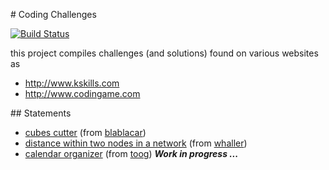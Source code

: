 # Coding Challenges

[![Build Status](https://travis-ci.org/fmagnan/kskillsChallenges.png)](https://travis-ci.org/fmagnan/kskillsChallenges)

this project compiles challenges (and solutions) found on various websites as
 * http://www.kskills.com
 * http://www.codingame.com


## Statements

 * [cubes cutter](/statements/cubesCutter.md) (from [blablacar](http://www.blablacar.com))
 * [distance within two nodes in a network](/statements/network.md) (from [whaller](https://whaller.com))
 * [calendar organizer](/statements/calendar.md) (from [toog](http://www.toog.fr)) **_Work in progress ..._**